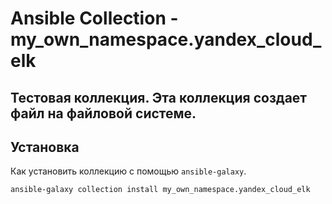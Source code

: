 # Ansible Collection - my_own_namespace.yandex_cloud_elk

## Тестовая коллекция. Эта коллекция создает файл на файловой системе.

## Установка
Как установить коллекцию с помощью `ansible-galaxy`.

```bash
ansible-galaxy collection install my_own_namespace.yandex_cloud_elk

